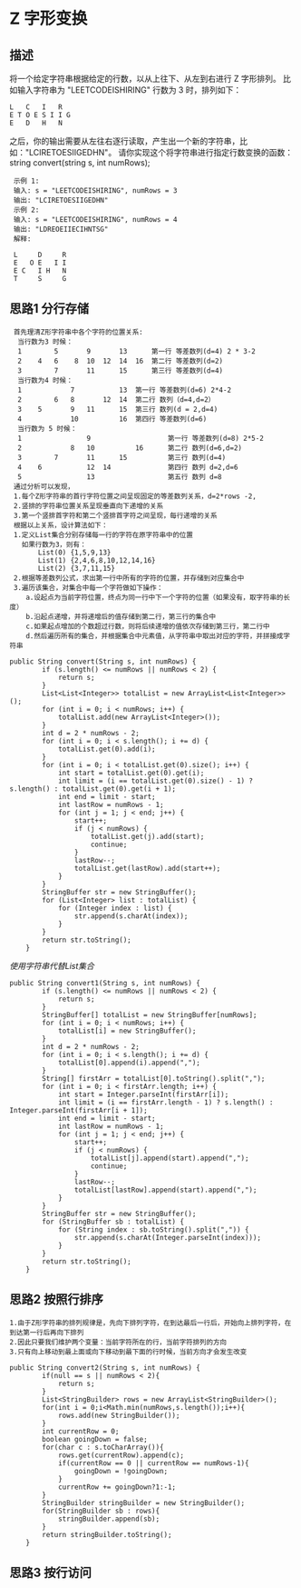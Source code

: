 # Z 字形变换
## 描述
将一个给定字符串根据给定的行数，以从上往下、从左到右进行 Z 字形排列。
比如输入字符串为 "LEETCODEISHIRING" 行数为 3 时，排列如下：
    
    L   C   I   R
    E T O E S I I G
    E   D   H   N
之后，你的输出需要从左往右逐行读取，产生出一个新的字符串，比如："LCIRETOESIIGEDHN"。
请你实现这个将字符串进行指定行数变换的函数：
string convert(string s, int numRows);
```
 示例 1:
 输入: s = "LEETCODEISHIRING", numRows = 3
 输出: "LCIRETOESIIGEDHN"
 示例 2:
 输入: s = "LEETCODEISHIRING", numRows = 4
 输出: "LDREOEIIECIHNTSG"
 解释:
 
 L     D     R
 E   O E   I I
 E C   I H   N
 T     S     G 
```
## 思路1 分行存储
     首先理清Z形字符串中各个字符的位置关系:
      当行数为3 时候：
      1        5       9       13      第一行 等差数列(d=4) 2 * 3-2
      2    4   6    8  10  12  14  16  第二行 等差数列(d=2)
      3        7       11      15      第三行 等差数列(d=4)
      当行数为4 时候：
      1            7           13  第一行 等差数列(d=6) 2*4-2
      2        6   8       12  14  第二行 数列（d=4,d=2）
      3    5       9   11      15  第三行 数列(d = 2,d=4)
      4            10          16  第四行 等差数列(d=6)
      当行数为 5 时候：
      1                9                   第一行 等差数列(d=8) 2*5-2
      2            8   10          16      第二行 数列(d=6,d=2)
      3        7       11      15          第三行 数列(d=4)
      4    6           12  14              第四行 数列 d=2,d=6
      5                13                  第五行 数列 d=8
     通过分析可以发现，
     1.每个Z形字符串的首行字符位置之间呈现固定的等差数列关系，d=2*rows -2,
     2.竖排的字符串位置关系呈现垂直向下递增的关系
     3.第一个竖排首字符和第二个竖排首字符之间呈现，每行递增的关系
     根据以上关系，设计算法如下：
     1.定义List集合分别存储每一行的字符在原字符串中的位置
       如果行数为3，则有：
           List(0) {1,5,9,13}
           List(1) {2,4,6,8,10,12,14,16}
           List(2) {3,7,11,15}
     2.根据等差数列公式，求出第一行中所有的字符的位置，并存储到对应集合中
     3.遍历该集合，对集合中每一个字符做如下操作：
        a.设起点为当前字符位置，终点为同一行中下一个字符的位置（如果没有，取字符串的长度）
        b.沿起点递增，并将递增后的值存储到第二行，第三行的集合中
        c.如果起点增加的个数超过行数，则将后续递增的值依次存储到第三行，第二行中
        d.然后遍历所有的集合，并根据集合中元素值，从字符串中取出对应的字符，并拼接成字符串
```
public String convert(String s, int numRows) {
        if (s.length() <= numRows || numRows < 2) {
            return s;
        }
        List<List<Integer>> totalList = new ArrayList<List<Integer>>();
        for (int i = 0; i < numRows; i++) {
            totalList.add(new ArrayList<Integer>());
        }
        int d = 2 * numRows - 2;
        for (int i = 0; i < s.length(); i += d) {
            totalList.get(0).add(i);
        }
        for (int i = 0; i < totalList.get(0).size(); i++) {
            int start = totalList.get(0).get(i);
            int limit = (i == totalList.get(0).size() - 1) ? s.length() : totalList.get(0).get(i + 1);
            int end = limit - start;
            int lastRow = numRows - 1;
            for (int j = 1; j < end; j++) {
                start++;
                if (j < numRows) {
                    totalList.get(j).add(start);
                    continue;
                }
                lastRow--;
                totalList.get(lastRow).add(start++);
            }
        }
        StringBuffer str = new StringBuffer();
        for (List<Integer> list : totalList) {
            for (Integer index : list) {
                str.append(s.charAt(index));
            }
        }
        return str.toString();
    }
```
*使用字符串代替List集合*
```$xslt
public String convert1(String s, int numRows) {
        if (s.length() <= numRows || numRows < 2) {
            return s;
        }
        StringBuffer[] totalList = new StringBuffer[numRows];
        for (int i = 0; i < numRows; i++) {
            totalList[i] = new StringBuffer();
        }
        int d = 2 * numRows - 2;
        for (int i = 0; i < s.length(); i += d) {
            totalList[0].append(i).append(",");
        }
        String[] firstArr = totalList[0].toString().split(",");
        for (int i = 0; i < firstArr.length; i++) {
            int start = Integer.parseInt(firstArr[i]);
            int limit = (i == firstArr.length - 1) ? s.length() : Integer.parseInt(firstArr[i + 1]);
            int end = limit - start;
            int lastRow = numRows - 1;
            for (int j = 1; j < end; j++) {
                start++;
                if (j < numRows) {
                    totalList[j].append(start).append(",");
                    continue;
                }
                lastRow--;
                totalList[lastRow].append(start).append(",");
            }
        }
        StringBuffer str = new StringBuffer();
        for (StringBuffer sb : totalList) {
            for (String index : sb.toString().split(",")) {
                str.append(s.charAt(Integer.parseInt(index)));
            }
        }
        return str.toString();
    }
```
## 思路2 按照行排序
    1.由于Z形字符串的排列规律是，先向下排列字符，在到达最后一行后，开始向上排列字符，在到达第一行后再向下排列
    2.因此只要我们维护两个变量：当前字符所在的行，当前字符排列的方向
    3.只有向上移动到最上面或向下移动到最下面的行时候，当前方向才会发生改变
    
 ```
 public String convert2(String s, int numRows) {
         if(null == s || numRows < 2){
             return s;
         }
         List<StringBuilder> rows = new ArrayList<StringBuilder>();
         for(int i = 0;i<Math.min(numRows,s.length());i++){
             rows.add(new StringBuilder());
         }
         int currentRow = 0;
         boolean goingDown = false;
         for(char c : s.toCharArray()){
             rows.get(currentRow).append(c);
             if(currentRow == 0 || currentRow == numRows-1){
                 goingDown = !goingDown;
             }
             currentRow += goingDown?1:-1;
         }
         StringBuilder stringBuilder = new StringBuilder();
         for(StringBuilder sb : rows){
             stringBuilder.append(sb);
         }
         return stringBuilder.toString();
     }
 ```
 ## 思路3 按行访问
 